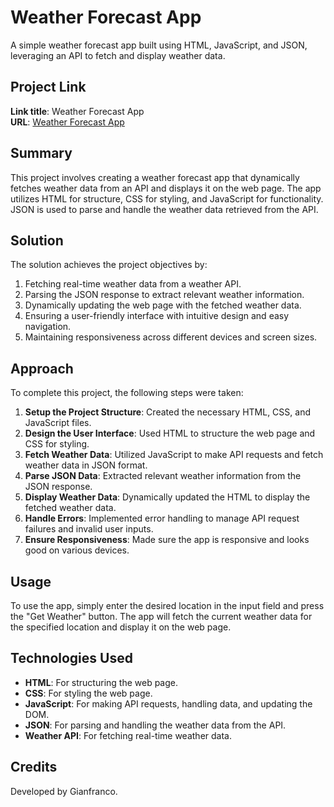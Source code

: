# Weather Forecast App

A simple weather forecast app built using HTML, JavaScript, and JSON, leveraging an API to fetch and display weather data.

## Project Link

**Link title**: Weather Forecast App  
**URL**: [Weather Forecast App](https://gianfrancoantenucci.github.io/WeatherForecastProject/)

## Summary

This project involves creating a weather forecast app that dynamically fetches weather data from an API and displays it on the web page. The app utilizes HTML for structure, CSS for styling, and JavaScript for functionality. JSON is used to parse and handle the weather data retrieved from the API.

## Solution

The solution achieves the project objectives by:
1. Fetching real-time weather data from a weather API.
2. Parsing the JSON response to extract relevant weather information.
3. Dynamically updating the web page with the fetched weather data.
4. Ensuring a user-friendly interface with intuitive design and easy navigation.
5. Maintaining responsiveness across different devices and screen sizes.

## Approach

To complete this project, the following steps were taken:
1. **Setup the Project Structure**: Created the necessary HTML, CSS, and JavaScript files.
2. **Design the User Interface**: Used HTML to structure the web page and CSS for styling.
3. **Fetch Weather Data**: Utilized JavaScript to make API requests and fetch weather data in JSON format.
4. **Parse JSON Data**: Extracted relevant weather information from the JSON response.
5. **Display Weather Data**: Dynamically updated the HTML to display the fetched weather data.
6. **Handle Errors**: Implemented error handling to manage API request failures and invalid user inputs.
7. **Ensure Responsiveness**: Made sure the app is responsive and looks good on various devices.

## Usage

To use the app, simply enter the desired location in the input field and press the "Get Weather" button. The app will fetch the current weather data for the specified location and display it on the web page.

## Technologies Used

- **HTML**: For structuring the web page.
- **CSS**: For styling the web page.
- **JavaScript**: For making API requests, handling data, and updating the DOM.
- **JSON**: For parsing and handling the weather data from the API.
- **Weather API**: For fetching real-time weather data.

## Credits

Developed by Gianfranco.

